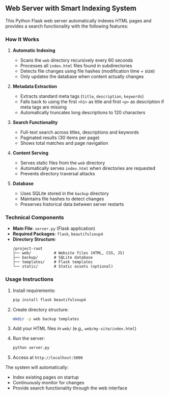 ## Web Server with Smart Indexing System

This Python Flask web server automatically indexes HTML pages and provides a search functionality with the following features:

### How It Works

1. **Automatic Indexing**
   - Scans the `web` directory recursively every 60 seconds
   - Processes all `index.html` files found in subdirectories
   - Detects file changes using file hashes (modification time + size)
   - Only updates the database when content actually changes

2. **Metadata Extraction**
   - Extracts standard meta tags (`title`, `description`, `keywords`)
   - Falls back to using the first `<h1>` as title and first `<p>` as description if meta tags are missing
   - Automatically truncates long descriptions to 120 characters

3. **Search Functionality**
   - Full-text search across titles, descriptions and keywords
   - Paginated results (30 items per page)
   - Shows total matches and page navigation

4. **Content Serving**
   - Serves static files from the `web` directory
   - Automatically serves `index.html` when directories are requested
   - Prevents directory traversal attacks

5. **Database**
   - Uses SQLite stored in the `backup` directory
   - Maintains file hashes to detect changes
   - Preserves historical data between server restarts

### Technical Components

- **Main File**: `server.py` (Flask application)
- **Required Packages**: `flask`, `beautifulsoup4`
- **Directory Structure**:
  ```
  /project-root
  ├── web/          # Website files (HTML, CSS, JS)
  ├── backup/       # SQLite database
  ├── templates/    # Flask templates
  └── static/       # Static assets (optional)
  ```

### Usage Instructions

1. Install requirements:
   ```bash
   pip install flask beautifulsoup4
   ```

2. Create directory structure:
   ```bash
   mkdir -p web backup templates
   ```

3. Add your HTML files in `web/` (e.g., `web/my-site/index.html`)

4. Run the server:
   ```bash
   python server.py
   ```

5. Access at `http://localhost:5000`

The system will automatically:
- Index existing pages on startup
- Continuously monitor for changes
- Provide search functionality through the web interface
